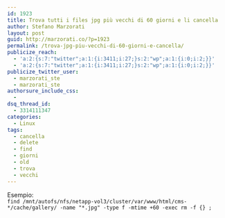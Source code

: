 ```yaml
---
id: 1923
title: Trova tutti i files jpg più vecchi di 60 giorni e li cancella
author: Stefano Marzorati
layout: post
guid: http://marzorati.co/?p=1923
permalink: /trova-jpg-piu-vecchi-di-60-giorni-e-cancella/
publicize_reach:
  - 'a:2:{s:7:"twitter";a:1:{i:3411;i:27;}s:2:"wp";a:1:{i:0;i:2;}}'
  - 'a:2:{s:7:"twitter";a:1:{i:3411;i:27;}s:2:"wp";a:1:{i:0;i:2;}}'
publicize_twitter_user:
  - marzorati_ste
  - marzorati_ste
authorsure_include_css:
  - 
dsq_thread_id:
  - 3314111347
categories:
  - Linux
tags:
  - cancella
  - delete
  - find
  - giorni
  - old
  - trova
  - vecchi
---
```

Esempio:  
`find /mnt/autofs/nfs/netapp-vol3/cluster/var/www/html/cms-*/cache/gallery/ -name "*.jpg" -type f -mtime +60 -exec rm -f {} ;`
